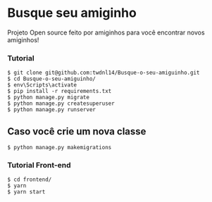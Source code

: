 # Busque seu amiginho

Projeto Open source feito por amiginhos para
você encontrar novos amiginhos!

### Tutorial
```
$ git clone git@github.com:twdnl14/Busque-o-seu-amiguinho.git
$ cd Busque-o-seu-amiguinho/
$ env\Scripts\activate
$ pip install -r requirements.txt
$ python manage.py migrate
$ python manage.py createsuperuser
$ python manage.py runserver
```

## Caso você crie um nova classe
```
$ python manage.py makemigrations
```

### Tutorial Front-end

```
$ cd frontend/
$ yarn
$ yarn start

```
